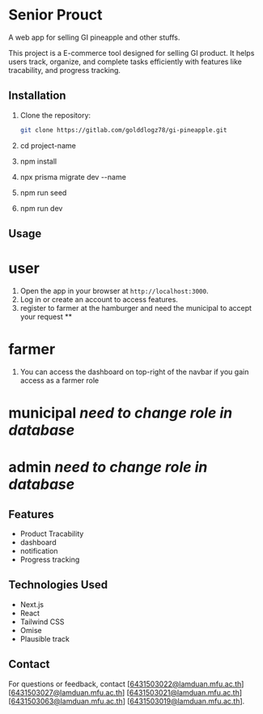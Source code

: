 # Senior Prouct
A web app for selling GI pineapple and other stuffs.

This project is a E-commerce tool designed for selling GI product. It helps users track, organize, and complete tasks efficiently with features like tracability, and progress tracking.

## Installation
1. Clone the repository:
   ```bash
   git clone https://gitlab.com/golddlogz78/gi-pineapple.git

2. cd project-name

3. npm install

4. npx prisma migrate dev --name <name>

5. npm run seed

6. npm run dev

## Usage

 # user
1. Open the app in your browser at `http://localhost:3000`.
2. Log in or create an account to access features.
3. register to farmer at the hamburger and need the municipal to accept your request **

 # farmer 
1. You can access the dashboard on top-right of the navbar if you gain access as a farmer role

 # municipal ***need to change role in database***

 # admin ***need to change role in database***

## Features
- Product Tracability
- dashboard 
- notification 
- Progress tracking

## Technologies Used
- Next.js
- React
- Tailwind CSS
- Omise
- Plausible track

## Contact
For questions or feedback, contact 
[6431503022@lamduan.mfu.ac.th] 
[6431503027@lamduan.mfu.ac.th] 
[6431503021@lamduan.mfu.ac.th] 
[6431503063@lamduan.mfu.ac.th] 
[6431503019@lamduan.mfu.ac.th].